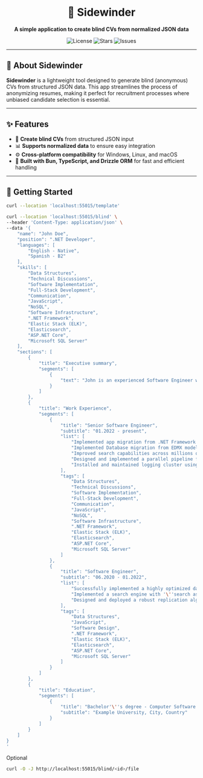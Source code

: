 <h1 align="center">🐍 Sidewinder</h1>
<p align="center">
  <b>A simple application to create blind CVs from normalized JSON data</b>
</p>

<p align="center">
  <img src="https://img.shields.io/github/license/skorupaw/sidewinder" alt="License">
  <img src="https://img.shields.io/github/stars/skorupaw/sidewinder" alt="Stars">
  <img src="https://img.shields.io/github/issues/skorupaw/sidewinder" alt="Issues">
</p>

---

## 🌟 About Sidewinder

**Sidewinder** is a lightweight tool designed to generate blind (anonymous) CVs from structured JSON data. This app streamlines the process of anonymizing resumes, making it perfect for recruitment processes where unbiased candidate selection is essential.

---

## ✨ Features

- 📝 **Create blind CVs** from structured JSON input
- 📊 **Supports normalized data** to ensure easy integration
- ⚙️ **Cross-platform compatibility** for Windows, Linux, and macOS
- 🔧 **Built with Bun, TypeScript, and Drizzle ORM** for fast and efficient handling

---

## 🚀 Getting Started

```bash
curl --location 'localhost:55015/template'
```

```bash
curl --location 'localhost:55015/blind' \
--header 'Content-Type: application/json' \
--data '{
    "name": "John Doe",
    "position": ".NET Developer",
    "languages": [
        "English - Native",
        "Spanish - B2"
    ],
    "skills": [
        "Data Structures",
        "Technical Discussions",
        "Software Implementation",
        "Full-Stack Development",
        "Communication",
        "JavaScript",
        "NoSQL",
        "Software Infrastructure",
        ".NET Framework",
        "Elastic Stack (ELK)",
        "Elasticsearch",
        "ASP.NET Core",
        "Microsoft SQL Server"
    ],
    "sections": [
        {
            "title": "Executive summary",
            "segments": [
                {
                    "text": "John is an experienced Software Engineer with a strong skill set and 4 years of experience in .NET, Elasticsearch, Microservices, and a deep knowledge of both SQL and No-SQL databases. His passion lies in crafting efficient algorithms for complex tasks and optimizing software systems for scalability and performance."
                }
            ]
        },
        {
            "title": "Work Experience",
            "segments": [
                {
                    "title": "Senior Software Engineer",
                    "subtitle": "01.2022 - present",
                    "list": [
                        "Implemented app migration from .NET Framework to .NET 6",
                        "Implemented Database migration from EDMX model to Fluent API syntax, achieving a 30% reduction in query execution times and a 20% decrease in database maintenance overhead",
                        "Improved search capabilities across millions of records, leading to a 50% reduction in search query response times",
                        "Designed and implemented a parallel pipeline functionality in C# to optimize the data loading process, accelerating data import times by 40%",
                        "Installed and maintained logging cluster using Elastic Search, Kibana, Logstash"
                    ],
                    "tags": [
                        "Data Structures",
                        "Technical Discussions",
                        "Software Implementation",
                        "Full-Stack Development",
                        "Communication",
                        "JavaScript",
                        "NoSQL",
                        "Software Infrastructure",
                        ".NET Framework",
                        "Elastic Stack (ELK)",
                        "Elasticsearch",
                        "ASP.NET Core",
                        "Microsoft SQL Server"
                    ]
                },
                {
                    "title": "Software Engineer",
                    "subtitle": "06.2020 - 01.2022",
                    "list": [
                        "Successfully implemented a highly optimized data loading algorithm capable of loading and processing 700 million records seamlessly using .NET DataFlow, SQL + ElasticSearch, and Kafka",
                        "Implemented a search engine with '\''search as you type'\'' functionality, synonym and fuzzy search capabilities to deliver results in real time",
                        "Designed and deployed a robust replication algorithm between the database and ElasticSearch using .NET and Kafka to maintain data consistency in real-time"
                    ],
                    "tags": [
                        "Data Structures",
                        "JavaScript",
                        "Software Design",
                        ".NET Framework",
                        "Elastic Stack (ELK)",
                        "Elasticsearch",
                        "ASP.NET Core",
                        "Microsoft SQL Server"
                    ]
                }
            ]
        },
        {
            "title": "Education",
            "segments": [
                {
                    "title": "Bachelor'\''s degree - Computer Software Engineering",
                    "subtitle": "Example University, City, Country"
                }
            ]
        }
    ]
}
'
```

Optional

```bash
curl -O -J http://localhost:55015/blind/<id>/file
```
